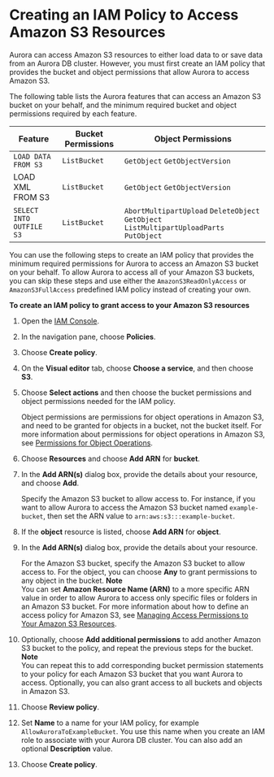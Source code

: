 # Creating an IAM Policy to Access Amazon S3 Resources<a name="AuroraMySQL.Integrating.Authorizing.IAM.S3CreatePolicy"></a>

Aurora can access Amazon S3 resources to either load data to or save data from an Aurora DB cluster\. However, you must first create an IAM policy that provides the bucket and object permissions that allow Aurora to access Amazon S3\.

The following table lists the Aurora features that can access an Amazon S3 bucket on your behalf, and the minimum required bucket and object permissions required by each feature\.


| Feature | Bucket Permissions | Object Permissions | 
| --- | --- | --- | 
|  `LOAD DATA FROM S3`  |  `ListBucket`  |  `GetObject` `GetObjectVersion`  | 
| LOAD XML FROM S3 |  `ListBucket`  |  `GetObject` `GetObjectVersion`  | 
|  `SELECT INTO OUTFILE S3`  |  `ListBucket`  |  `AbortMultipartUpload` `DeleteObject` `GetObject` `ListMultipartUploadParts` `PutObject`  | 

You can use the following steps to create an IAM policy that provides the minimum required permissions for Aurora to access an Amazon S3 bucket on your behalf\. To allow Aurora to access all of your Amazon S3 buckets, you can skip these steps and use either the `AmazonS3ReadOnlyAccess` or `AmazonS3FullAccess` predefined IAM policy instead of creating your own\.

**To create an IAM policy to grant access to your Amazon S3 resources**

1. Open the [IAM Console](https://console.aws.amazon.com/iam/home?#home)\.

1. In the navigation pane, choose **Policies**\.

1. Choose **Create policy**\.

1. On the **Visual editor** tab, choose **Choose a service**, and then choose **S3**\.

1. Choose **Select actions** and then choose the bucket permissions and object permissions needed for the IAM policy\.

   Object permissions are permissions for object operations in Amazon S3, and need to be granted for objects in a bucket, not the bucket itself\. For more information about permissions for object operations in Amazon S3, see [Permissions for Object Operations](http://docs.aws.amazon.com/AmazonS3/latest/dev/using-with-s3-actions.html#using-with-s3-actions-related-to-objects)\.

1. Choose **Resources** and choose **Add ARN** for **bucket**\.

1. In the **Add ARN\(s\)** dialog box, provide the details about your resource, and choose **Add**\.

   Specify the Amazon S3 bucket to allow access to\. For instance, if you want to allow Aurora to access the Amazon S3 bucket named `example-bucket`, then set the ARN value to `arn:aws:s3:::example-bucket`\.

1. If the **object** resource is listed, choose **Add ARN** for **object**\.

1. In the **Add ARN\(s\)** dialog box, provide the details about your resource\.

   For the Amazon S3 bucket, specify the Amazon S3 bucket to allow access to\. For the object, you can choose **Any** to grant permissions to any object in the bucket\.
**Note**  
You can set **Amazon Resource Name \(ARN\)** to a more specific ARN value in order to allow Aurora to access only specific files or folders in an Amazon S3 bucket\. For more information about how to define an access policy for Amazon S3, see [Managing Access Permissions to Your Amazon S3 Resources](http://docs.aws.amazon.com/AmazonS3/latest/dev/s3-access-control.html)\.

1. Optionally, choose **Add additional permissions** to add another Amazon S3 bucket to the policy, and repeat the previous steps for the bucket\.
**Note**  
You can repeat this to add corresponding bucket permission statements to your policy for each Amazon S3 bucket that you want Aurora to access\. Optionally, you can also grant access to all buckets and objects in Amazon S3\.

1. Choose **Review policy**\.

1. Set **Name** to a name for your IAM policy, for example `AllowAuroraToExampleBucket`\. You use this name when you create an IAM role to associate with your Aurora DB cluster\. You can also add an optional **Description** value\.

1. Choose **Create policy**\.